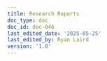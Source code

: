 ```yaml
---
title: Research Reports
doc_type: doc
doc_id: doc-046
last_edited_date: '2025-05-25'
last_edited_by: Ryan Laird
version: '1.0'
---
```



